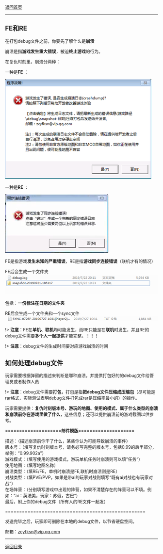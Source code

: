 [返回首页](/index.md)

***

## FE和RE


在打包debug文件之前，你要先了解什么是**崩溃**

崩溃是指**游戏发生重大错误**，被迫**终止游戏**的行为。

在复仇时刻里，崩溃分两种：


一种是**FE** ：

![a](./img/FE1.png)


一种是**RE** ：

![a](./img/RE.png)



FE是指游戏**发生未知的严重错误**，RE是指**游戏同步连接错误**（联机才有的情况）

FE后会生成一个文件夹![a](./img/bengkui1.png)

包括：**一份标注在日期的文件夹**

RE后会生成一个文件夹和一个sync文件![a](./img/bengkui2.png)


!> ****注意****：FE在**单机、联机**均可能发生，而RE只能是在**联机**时发生，并且RE的debug文件需要**多个人一起提供**才能完整。！！！

!> ****注意****：debug文件的生成时间要对应游戏崩溃的时间

## 如何处理debug文件


玩家需要根据弹窗的描述来判断是哪种崩溃，并提供打包好的的debug文件给管理员或者制作人员

!> ****注意****：debug文件需要**打包**，打包是指**把debug文件压缩成压缩包**（尽可能是rar格式，实际测试表明debug文件打包成rar是压缩率最小的）的操作。

玩家需要提供：**复仇时刻版本号、游玩的地图、使用的模式、属于什么类型的崩溃和崩溃前你在游戏里做了什么**，这些信息；还可以提供崩溃前的游戏截图以供参考。


====================**邮件模版**====================

描述：（描述崩溃前你干了什么，某些你认为可能导致崩溃的事件）  
版本号：（填写复仇时刻版本号，请务必写完整的版本号，包括0.99的后半部分，举例：“0.99.902a”）  
游戏模式：（填写使用的游戏模式，游玩单机任务时崩溃则可以填”任务“）  
使用地图：（填写地图名称）  
崩溃类型：（填RE/FE，单机时崩溃是FE,联机时崩溃则是RE）  
对战类型：（填PVE/PVP，如果是带ai的玩家对战则填写“既有ai对战也有玩家对战”）  
在场阵营：（分别填写游戏中出现的阵营，如果不清楚存在的阵营可以不填。例如：”ai：英法美，玩家：苏俄，古巴“）  
最后，附上你的debug文件（所有人的RE文件一起发）  

==================================================


发送完毕之后，玩家即可删除在本地的debug文件，以节省硬盘空间。


邮箱：[zcyfksn@vip.qq.com](':disabled')


***

[返回目录](/QuestionNAnswer/index.md#problem-on-running)




